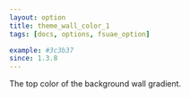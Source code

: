 ```yaml
---
layout: option
title: theme_wall_color_1
tags: [docs, options, fsuae_option]

example: #3c3b37
since: 1.3.8
---
```


The top color of the background wall gradient.
